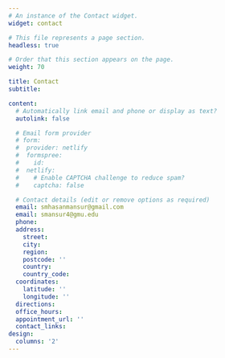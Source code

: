 ```yaml
---
# An instance of the Contact widget.
widget: contact

# This file represents a page section.
headless: true

# Order that this section appears on the page.
weight: 70

title: Contact
subtitle:

content:
  # Automatically link email and phone or display as text?
  autolink: false

  # Email form provider
  # form:
  #  provider: netlify
  #  formspree:
  #    id:
  #  netlify:
  #    # Enable CAPTCHA challenge to reduce spam?
  #    captcha: false

  # Contact details (edit or remove options as required)
  email: smhasanmansur@gmail.com
  email: smansur4@gmu.edu
  phone:
  address:
    street:
    city:
    region:
    postcode: ''
    country:
    country_code:
  coordinates:
    latitude: ''
    longitude: ''
  directions:
  office_hours:
  appointment_url: ''
  contact_links:
design:
  columns: '2'
---
```

